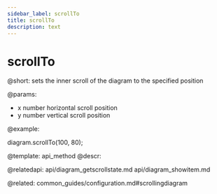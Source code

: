 ```yaml
---
sidebar_label: scrollTo
title: scrollTo
description: text
---
```


# scrollTo

@short: sets the inner scroll of the diagram to the specified position
	

@params:

- x		number		horizontal scroll position
- y		number		vertical scroll position


@example:

diagram.scrollTo(100, 80);


@template:	api_method
@descr:


@relatedapi:
	api/diagram_getscrollstate.md
	api/diagram_showitem.md
    
@related:
common_guides/configuration.md#scrollingdiagram